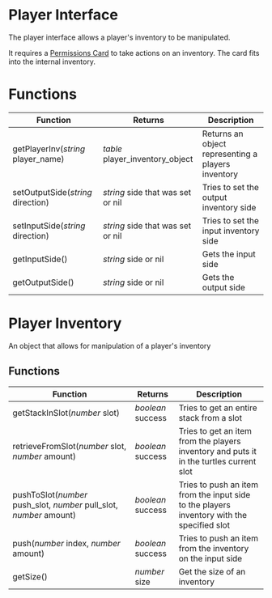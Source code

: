 # Player Interface

The player interface allows a player's inventory to be manipulated.

It requires a [Permissions Card](/miscellaneous_additions/permissions_card) to take actions on an inventory. The card
 fits into the internal inventory.


# Functions

|Function|Returns|Description|
|-|-|-|
|getPlayerInv(_string_ player_name)|_table_ player_inventory_object|Returns an object representing a players inventory|
|setOutputSide(_string_ direction)|_string_ side that was set or nil|Tries to set the output inventory side|
|setInputSide(_string_ direction)|_string_ side that was set or nil|Tries to set the input inventory side|
|getInputSide()|_string_ side or nil|Gets the input side|
|getOutputSide()|_string_ side or nil|Gets the output side|

# Player Inventory

An object that allows for manipulation of a player's inventory

## Functions

|Function|Returns|Description|
|-|-|-|
|getStackInSlot(_number_ slot)|_boolean_ success|Tries to get an entire stack from a slot|
|retrieveFromSlot(_number_ slot, _number_ amount)|_boolean_ success|Tries to get an item from the players inventory and puts it in the turtles current slot|
|pushToSlot(_number_ push_slot, _number_ pull_slot, _number_ amount)|_boolean_ success|Tries to push an item from the input side to the players inventory with the specified slot|
|push(_number_ index, _number_ amount)|_boolean_ success|Tries to push an item from the inventory on the input side|
|getSize()|_number_ size|Get the size of an inventory|